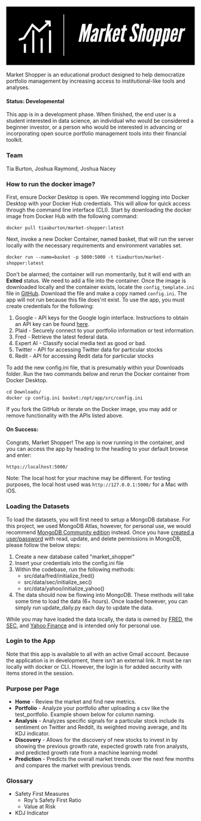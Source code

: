 ![Market Shopper](src/static/images/logo.png)

Market Shopper is an educational product designed to help democratize portfolio management by increasing access to institutional-like 
tools and analyses.

#### Status: Developmental
This app is in a development phase. When finished, the end user is a student interested in data science, an individual who would be
considered a beginner investor, or a person who would be interested in advancing or incorporating open source portfolio management
tools into their financial toolkit.

### Team

Tia Burton, Joshua Raymond, Joshua Nacey

### How to run the docker image?
First, ensure Docker Desktop is open. We recommend logging into Docker Desktop with your Docker Hub credentials.
This will allow for quick access through the command line interface (CLI). Start by downloading the docker image
from Docker Hub with the following command:

~~~
docker pull tiaaburton/market-shopper:latest
~~~

Next, invoke a new Docker Container, named basket, that will run the server locally with the necessary requirements
and environment variables set.
~~~
docker run --name=basket -p 5000:5000 -t tiaaburton/market-shopper:latest
~~~

Don't be alarmed; the container will run momentarily, but it will end with an **Exited** status. We need to add a file into the container. 
Once the image is downloaded locally and the container exists, locate the ```config_template.ini``` file in [GitHub](https://github.com/tiaaburton/MADS_Capstone/blob/main/src/config_template.ini). 
Download the file and make a copy named ```config.ini```. The app will not run because this file does'nt exist. To use the app,
you must create credentials for the following:
1. Google - API keys for the Google login interface.  Instructions to obtain an API key can be found [here](https://developers.google.com/identity/oauth2/web/guides/get-google-api-clientid).
2. Plaid - Securely connect to your portfolio information or test information.
3. Fred - Retrieve the latest federal data.
4. Expert AI - Classify social media text as good or bad.
5. Twitter - API for accessing Twitter data for particular stocks
6. Redit - API for accessing Redit data for particular stocks

To add the new config.ini file, that is presumably within your Downloads folder. Run the two commands below and rerun the Docker container from Docker Desktop.

~~~
cd Downloads/
docker cp config.ini basket:/opt/app/src/config.ini
~~~


If you fork the GitHub or iterate on the Docker image, you may add or remove functionality with the APIs listed above.

#### On Success:

Congrats, Market Shopper! The app is now running in the container, and you can access the app by heading to the
heading to your default browse and enter:
~~~
https://localhost:5000/
~~~
Note: The local host for your machine may be different. For testing purposes, the local host used was 
```http://127.0.0.1:5000/``` for a Mac with iOS.

### Loading the Datasets
To load the datasets, you will first need to setup a MongoDB database.  For this project, we used MongoDB Atlas, however, for personal use, we would recommend [MongoDB Community edition](https://www.mongodb.com/try/download/community) instead.  Once you have [created a user/password](https://www.mongodb.com/docs/manual/tutorial/create-users/) with read, update, and delete permissions in MongoDB, please follow the below steps:

1. Create a new database called "market_shopper"
2. Insert your credentials into the config.ini file
3. Within the codebase, run the following methods:
    * src/data/fred/initialize_fred()
    * src/data/sec/initialize_sec()
    * src/data/yahoo/initialize_yahoo()
4. The data should now be flowing into MongoDB.  These methods will take some time to load the data (6+ hours).  Once loaded however, you can simply run update_daily.py each day to update the data.

While you may have loaded the data locally, the data is owned by [FRED](https://fred.stlouisfed.org/), the [SEC](https://www.sec.gov/), and [Yahoo Finance](https://finance.yahoo.com/) and is intended only for personal use.

### Login to the App
Note that this app is available to all with an active Gmail account. Because the application is in development, there isn't an external link. It must be ran locally with docker or CLI. However, the login is for added security
with items stored in the session.

### Purpose per Page
* **Home** - Review the market and find new metrics.
* **Portfolio** - Analyze your portfolio after uploading a csv like the test_portfolio.  Example shown below for column naming.
* **Analysis** - Analyzes specific signals for a particular stock include its sentiment on Twitter and Reddit, its weighted moving average, and its KDJ indicator.
* **Discovery** - Allows for the discovery of new stocks to invest in by showing the previous growth rate, expected growth rate fron analysts, and predicted growth rate from a machine learning model
* **Prediction** - Predicts the overall market trends over the next few months and compares the market with previous trends.

### Glossary
* Safety First Measures
  * Roy's Safety First Ratio
  * Value at Risk
* KDJ Indicator
